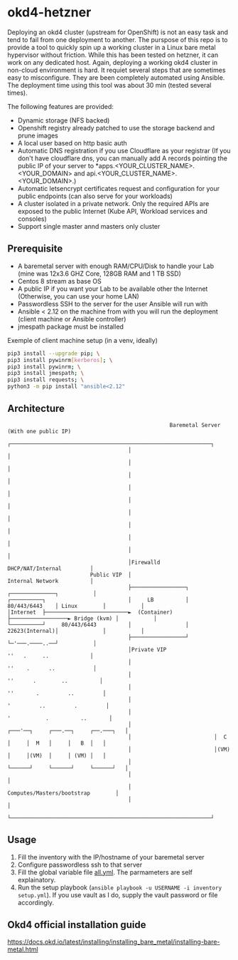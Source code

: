 # okd4-hetzner

Deploying an okd4 cluster (upstream for OpenShift) is not an easy task and tend to fail from one deployment to another.
The purspose of this repo is to provide a tool to quickly spin up a working cluster in a Linux bare metal hypervisor without friction. While this has been tested on hetzner, it can work on any dedicated host. Again, deploying a working okd4 cluster in non-cloud environment is hard. It requiet several steps that are sometimes easy to misconfigure. They are been completely automated using Ansible. The deployment time using this tool was about 30 min (tested several times).

The following features are provided:

- Dynamic storage (NFS backed)
- Openshift registry already patched to use the storage backend and prune images
- A local user based on http basic auth
- Automatic DNS registration if you use Cloudflare as your registrar (If you don't have cloudflare dns, you can manually add A records pointing the public IP of your server to *apps.<YOUR_CLUSTER_NAME>.<YOUR_DOMAIN> and api.<YOUR_CLUSTER_NAME>.<YOUR_DOMAIN>.)
- Automatic letsencrypt certificates request and configuration for your public endpoints (can also serve for your workloads)
- A cluster isolated in a private network. Only the required APIs are exposed to the public Internet (Kube API, Workload services and consoles)
- Support single master annd masters only cluster

## Prerequisite

- A baremetal server with enough RAM/CPU/Disk to handle your Lab (mine was 12x3.6 GHZ Core, 128GB RAM and 1 TB SSD)
- Centos 8 stream as base OS
- A public IP if you want your Lab to be available other the Internet (Otherwise, you can use your home LAN)
- Passwordless SSH to the server for the user Ansible will run with
- Ansible < 2.12 on the machine from with you will run the deployment (client machine or Ansible controller)
- jmespath package must be installed

Exemple of client machine setup (in a venv, ideally)
```bash
pip3 install --upgrade pip; \
pip3 install pywinrm[kerberos]; \
pip3 install pywinrm; \
pip3 install jmespath; \
pip3 install requests; \
python3 -m pip install "ansible<2.12"
```

## Architecture

```flow
                                                   Baremetal Server (With one public IP)
                                      ┌───────────────────────────────────────────────────────────────┐
                                      │                                                               │
                                      │                                                               │
                                      │                                                               │
                                      │                                                               │
                                      │                                                               │
                                      │                                                               │
                                      │                                                               │
                                      │                                                               │
                                      │                                                               │
                                      │Firewalld                            DHCP/NAT/Internal         │
                          Public VIP  │                                     Internal Network          │
                                      ├─────────────────┐                  ┌──────────────┐           │
┌──────────┐                          │     LB          │   80/443/6443    │ Linux        │           │
│Internet  ├──────────────────────────►  (Container)    ├──────────────────► Bridge (kvm) │           │
└──────────┘     80/443/6443          │                 │   22623(Internal)│              │           │
                                      ├─────────────────┘                  └─'───.────..──┘           │
                                      │Private VIP                          ''   .     ..             │
                                      │                                    ''    .      ..            │
                                      │                                  ''      .        ..          │
                                      │                                 ''       .         ..         │
                                      │                                '         ..         .         │
                                      │                               '           .          ..       │
                                      │                          ┌───'──┐     ┌───.──┐     ┌──.───┐   │
                                      │                          │  C   │     │  M   │     │   B  │   │
                                      │                          │(VM)  │     │(VM)  │     │ (VM) │   │
                                      │                          └──────┘     └──────┘     └──────┘   │
                                      │                                                               │
                                      │                             Computes/Masters/bootstrap        │
                                      │                                                               │
                                      └───────────────────────────────────────────────────────────────┘
```

## Usage

1. Fill the inventory with the IP/hostname of your baremetal server
2. Configure passwordless ssh to that server
3. Fill the global variable file [all.yml](ansible/inventory/group_vars/all.yml). The parmameters are self explainatory.
4. Run the setup playbook (`ansible playbook -u USERNAME -i inventory setup.yml`). If you use vault as I do, supply the vault password or file accordingly.

## Okd4 official installation guide

https://docs.okd.io/latest/installing/installing_bare_metal/installing-bare-metal.html
